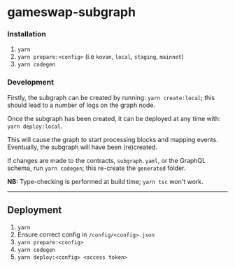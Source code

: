 # gameswap-subgraph

### Installation

1. `yarn`
2. `yarn prepare:<config>` (i.e `kovan`, `local`, `staging`, `mainnet`)
3. `yarn codegen`

### Development

Firstly, the subgraph can be created by running: `yarn create:local`; this should lead to a number of logs on the graph node.

Once the subgraph has been created, it can be deployed at any time with: `yarn deploy:local`.

This will cause the graph to start processing blocks and mapping events. Eventually, the
subgraph will have been (re)created.

If changes are made to the contracts, `subgraph.yaml`, or the GraphQL schema, run `yarn codegen`;
this re-create the `generated` folder.

**NB:** Type-checking is performed at build time; `yarn tsc` won't work.

---

## Deployment

1. `yarn`
2. Ensure correct config in `/config/<config>.json`
3. `yarn prepare:<config>`
4. `yarn codegen`
5. `yarn deploy:<config> <access token>`
